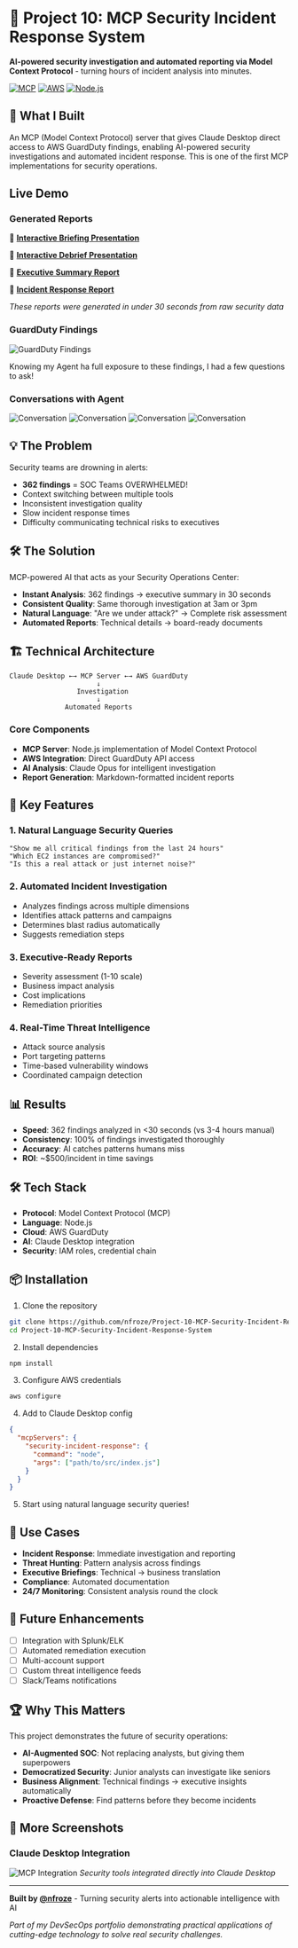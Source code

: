 # 🚨 Project 10: MCP Security Incident Response System

**AI-powered security investigation and automated reporting via Model Context Protocol** - turning hours of incident analysis into minutes.

[![MCP](https://img.shields.io/badge/MCP-Model%20Context%20Protocol-blue)](https://modelcontextprotocol.io)
[![AWS](https://img.shields.io/badge/AWS-GuardDuty-orange)](https://aws.amazon.com/guardduty/)
[![Node.js](https://img.shields.io/badge/Node.js-18%2B-green)](https://nodejs.org/)

## 🎯 What I Built

An MCP (Model Context Protocol) server that gives Claude Desktop direct access to AWS GuardDuty findings, enabling AI-powered security investigations and automated incident response. This is one of the first MCP implementations for security operations.

## Live Demo

### Generated Reports
📄 **[Interactive Briefing Presentation](https://htmlpreview.github.io/?https://github.com/nfroze/Project-10-MCP-Security-Incident-Response-System/blob/main/briefing.html)**
  
📄 **[Interactive Debrief Presentation](https://htmlpreview.github.io/?https://github.com/nfroze/Project-10-MCP-Security-Incident-Response-System/blob/main/debrief.html)**
  
📄 **[Executive Summary Report](ExecutiveSummary.md)** 
  
📄 **[Incident Response Report](IncidentResponse.md)**

*These reports were generated in under 30 seconds from raw security data*


### GuardDuty Findings
![GuardDuty Findings](screenshots/1.png)

Knowing my Agent ha full exposure to these findings, I had a few questions to ask!

### Conversations with Agent
![Conversation](screenshots/2.png)
![Conversation](screenshots/3.png)
![Conversation](screenshots/4.png)
![Conversation](screenshots/6.png)

## 💡 The Problem

Security teams are drowning in alerts:
- **362 findings** = SOC Teams OVERWHELMED!
- Context switching between multiple tools
- Inconsistent investigation quality
- Slow incident response times
- Difficulty communicating technical risks to executives

## 🛠️ The Solution

MCP-powered AI that acts as your Security Operations Center:
- **Instant Analysis**: 362 findings → executive summary in 30 seconds
- **Consistent Quality**: Same thorough investigation at 3am or 3pm
- **Natural Language**: "Are we under attack?" → Complete risk assessment
- **Automated Reports**: Technical details → board-ready documents

## 🏗️ Technical Architecture

```
Claude Desktop ←→ MCP Server ←→ AWS GuardDuty
                      ↓
                 Investigation
                      ↓
              Automated Reports
```

### Core Components
- **MCP Server**: Node.js implementation of Model Context Protocol
- **AWS Integration**: Direct GuardDuty API access
- **AI Analysis**: Claude Opus for intelligent investigation
- **Report Generation**: Markdown-formatted incident reports

## 🚀 Key Features

### 1. **Natural Language Security Queries**
```
"Show me all critical findings from the last 24 hours"
"Which EC2 instances are compromised?"
"Is this a real attack or just internet noise?"
```

### 2. **Automated Incident Investigation**
- Analyzes findings across multiple dimensions
- Identifies attack patterns and campaigns
- Determines blast radius automatically
- Suggests remediation steps

### 3. **Executive-Ready Reports**
- Severity assessment (1-10 scale)
- Business impact analysis
- Cost implications
- Remediation priorities

### 4. **Real-Time Threat Intelligence**
- Attack source analysis
- Port targeting patterns
- Time-based vulnerability windows
- Coordinated campaign detection

## 📊 Results

- **Speed**: 362 findings analyzed in <30 seconds (vs 3-4 hours manual)
- **Consistency**: 100% of findings investigated thoroughly
- **Accuracy**: AI catches patterns humans miss
- **ROI**: ~$500/incident in time savings

## 🛠️ Tech Stack

- **Protocol**: Model Context Protocol (MCP)
- **Language**: Node.js
- **Cloud**: AWS GuardDuty
- **AI**: Claude Desktop integration
- **Security**: IAM roles, credential chain

## 📦 Installation

1. Clone the repository
```bash
git clone https://github.com/nfroze/Project-10-MCP-Security-Incident-Response-System.git
cd Project-10-MCP-Security-Incident-Response-System
```

2. Install dependencies
```bash
npm install
```

3. Configure AWS credentials
```bash
aws configure
```

4. Add to Claude Desktop config
```json
{
  "mcpServers": {
    "security-incident-response": {
      "command": "node",
      "args": ["path/to/src/index.js"]
    }
  }
}
```

5. Start using natural language security queries!

## 🎯 Use Cases

- **Incident Response**: Immediate investigation and reporting
- **Threat Hunting**: Pattern analysis across findings
- **Executive Briefings**: Technical → business translation
- **Compliance**: Automated documentation
- **24/7 Monitoring**: Consistent analysis round the clock

## 🔮 Future Enhancements

- [ ] Integration with Splunk/ELK
- [ ] Automated remediation execution
- [ ] Multi-account support
- [ ] Custom threat intelligence feeds
- [ ] Slack/Teams notifications

## 🏆 Why This Matters

This project demonstrates the future of security operations:
- **AI-Augmented SOC**: Not replacing analysts, but giving them superpowers
- **Democratized Security**: Junior analysts can investigate like seniors
- **Business Alignment**: Technical findings → executive insights automatically
- **Proactive Defense**: Find patterns before they become incidents

## 📸 More Screenshots

### Claude Desktop Integration
![MCP Integration](screenshots/5.png)
*Security tools integrated directly into Claude Desktop*

---

**Built by [@nfroze](https://github.com/nfroze)** - Turning security alerts into actionable intelligence with AI

*Part of my DevSecOps portfolio demonstrating practical applications of cutting-edge technology to solve real security challenges.*